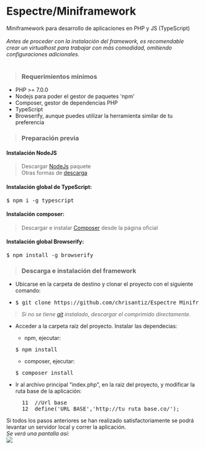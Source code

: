 # Espectre/Miniframework
Miniframework para desarrollo de aplicaciones en PHP y JS (TypeScript)<br><br>
 <i>Antes de proceder con la instalación del framework, es recomendable crear un virtualhost para trabajar con más comodidad, omitiendo configuraciones adicionales.</i> 
<br><br>
>### Requerimientos mínimos <br>
- PHP >= 7.0.0
- Nodejs para poder el gestor de paquetes 'npm'
- Composer, gestor de dependencias PHP
- TypeScript
- Browserify, aunque puedes utilizar la herramienta similar de tu preferencia
>### Preparación previa
#### Instalación NodeJS
>Descargar <a href="https://nodejs.org/es/" target="_blank">NodeJs</a> paquete  <br>
Otras formas de <a href="https://nodejs.org/es/download/package-manager/" target="_blank">descarga</a>
#### Instalación global de TypeScript:
<pre>$ npm i -g typescript </pre>
#### Instalación composer:
>Descargar e instalar <a href="https://getcomposer.org/download/" target="_blank">Composer</a> desde la página oficial
#### Instalación global Browserify:
<pre>$ npm install -g browserify </pre>
>### Descarga e instalación del framework
- Ubicarse en la carpeta de destino y clonar el proyecto con el siguiente comando:
- <pre>$ git clone https://github.com/chrisantiz/Espectre_Miniframework</pre>
> *Si no se tiene <a href="https://git-scm.com/" target="_blank">git</a> instalado, descargar el comprimido directamente.*
- Acceder a la carpeta raíz del proyecto. Instalar las dependecias:<br>

    - npm, ejecutar:
    <pre>$ npm install</pre>
    - composer, ejecutar:
    <pre>$ composer install</pre>
- Ir al archivo principal "index.php", en la raíz del proyecto, y modificar la ruta base de la aplicación: <br>
    <pre>
    11  //Url base
    12  define('URL_BASE','http://tu_ruta_base.co/');</pre>

Si todos los pasos anteriores se han realizado satisfactoriamente se podrá levantar un servidor local y correr la aplicación. <br>
*Se verá una pantalla así:* <br>
<img src="https://lh3.googleusercontent.com/ZhBTOiKb-Uxi_590ozfjRsT9WWPySO6TIGr-Q6ZzPxKQw-F2H3XKeJABWaeNO6PJbdOaDu4cizFaaw=w1366-h705-no"/>